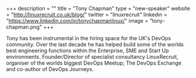 +++
description = ""
title = "Tony Chapman"
type = "new-speaker"
website = "http://linuxrecruit.co.uk/blog/"
twitter = "linuxrecruit"
linkedin = "https://www.linkedin.com/in/tonychapmanlinux/"
image = "tony-chapman.png"
+++
<p>Tony has been instrumental in the hiring space for the UK's DevOps community. Over the last decade he has helped build some of the worlds best engineering functions within the Enterprise, SME and Start Up environments. Founder/Director of specialist consultancy LinuxRecruit, organiser of the worlds biggest DevOps Meetup; The DevOps Exchange and co-author of DevOps Journeys.<p>